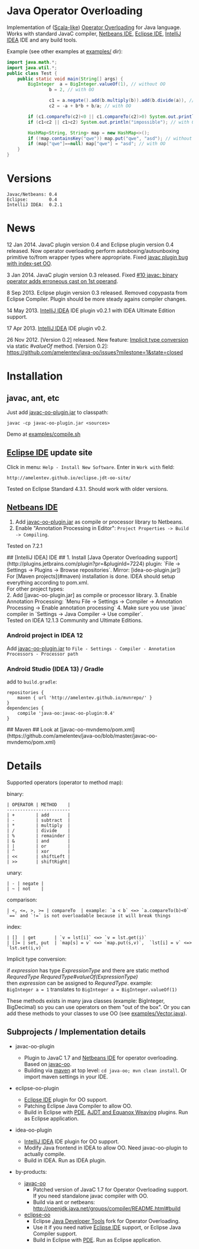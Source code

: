 # Java Operator Overloading #

Implementation of ([Scala-like]) [Operator Overloading] for Java language.
Works with standard JavaC compiler, [Netbeans IDE], [Eclipse IDE], [IntelliJ IDEA] IDE and any build tools.

Example (see other examples at [examples/](https://github.com/amelentev/java-oo/tree/master/examples) dir):

```java
import java.math.*;
import java.util.*;
public class Test {
	public static void main(String[] args) {
		BigInteger  a = BigInteger.valueOf(1), // without OO
				b = 2, // with OO

				c1 = a.negate().add(b.multiply(b)).add(b.divide(a)), // without OO
				c2 = -a + b*b + b/a; // with OO

		if (c1.compareTo(c2)<0 || c1.compareTo(c2)>0) System.out.println("impossible"); // without OO
		if (c1<c2 || c1>c2) System.out.println("impossible"); // with OO

		HashMap<String, String> map = new HashMap<>();
		if (!map.containsKey("qwe")) map.put("qwe", "asd"); // without OO
		if (map["qwe"]==null) map["qwe"] = "asd"; // with OO
	}
}
```
# Versions #

	Javac/Netbeans: 0.4
	Eclipse:        0.4
	IntelliJ IDEA:  0.2.1

# News #
12 Jan 2014. JavaC plugin version 0.4 and Eclipse plugin version 0.4 released.
Now operator overloading perform autoboxing/autounboxing primitive to/from wrapper types where appropriate.
Fixed [javac plugin bug with index-set OO](https://github.com/amelentev/java-oo/issues/13).

3 Jan 2014. JavaC plugin version 0.3 released.
Fixed [#10 javac: binary operator adds erroneous cast on 1st operand](https://github.com/amelentev/java-oo/issues/10).

8 Sep 2013. Eclipse plugin version 0.3 released.
Removed copypasta from Eclipse Compiler. Plugin should be more steady agains compiler changes.

14 May 2013. [IntelliJ IDEA](#IDEA) IDE plugin v0.2.1 with IDEA Ultimate Edition support.

17 Apr 2013. [IntelliJ IDEA](#IDEA) IDE plugin v0.2.

26 Nov 2012. [Version 0.2] released. New feature: [Implicit type conversion](https://github.com/amelentev/java-oo/issues/4) via static _#valueOf_ method.
[Version 0.2]: https://github.com/amelentev/java-oo/issues?milestone=1&state=closed

# Installation #

## javac, ant, etc ##
Just add [javac-oo-plugin.jar] to classpath:
```
javac -cp javac-oo-plugin.jar <sources>
```
Demo at [examples/compile.sh](https://github.com/amelentev/java-oo/blob/master/examples/compile.sh)

## [Eclipse IDE] update site ##
Click in menu: `Help - Install New Software`. Enter in `Work with` field:

	http://amelentev.github.io/eclipse.jdt-oo-site/

Tested on Eclipse Standard 4.3.1. Should work with older versions.

## [Netbeans IDE] ##
1. Add [javac-oo-plugin.jar] as compile or processor library to Netbeans.
2. Enable "Annotation Processing in Editor": `Project Properties -> Build -> Compiling`.

Tested on 7.2.1

<a name="IDEA" />
## [IntelliJ IDEA] IDE ##
1. Install [Java Operator Overloading support](http://plugins.jetbrains.com/plugin?pr=&pluginId=7224) plugin: `File -> Settings -> Plugins -> Browse repositories`. Mirror: [idea-oo-plugin.jar]) <br/>
For [Maven projects](#maven) installation is done. IDEA should setup everything according to pom.xml. <br/>
For other project types: <br/>
2. Add [javac-oo-plugin.jar] as compile or processor library.
3. Enable Annotation Processing:
`Menu File -> Settings -> Compiler -> Annotation Processing -> Enable annotation processing`
4. Make sure you use `javac` compiler in `Settings -> Java Compiler -> Use compiler`. <br/>
Tested on IDEA 12.1.3 Community and Ultimate Editions.

### Android project in IDEA 12 ###
Add [javac-oo-plugin.jar] to `File - Settings - Compiler - Annotation Processors - Processor path` 

### Android Studio (IDEA 13) / Gradle ###
add to `build.gradle`:

```
repositories {
	maven { url 'http://amelentev.github.io/mvnrepo/' }
}
dependencies {
	compile 'java-oo:javac-oo-plugin:0.4'
}
```

<a name="maven" />
## Maven ##
Look at [javac-oo-mvndemo/pom.xml](https://github.com/amelentev/java-oo/blob/master/javac-oo-mvndemo/pom.xml)

# Details #

Supported operators (operator to method map):

binary:

	| OPERATOR | METHOD    |
	------------------------
	| +        | add       |
	| -        | subtract  |
	| *        | multiply  |
	| /        | divide    |
	| %        | remainder |
	| &        | and       |
	| |        | or        |
	| ^        | xor       |
	| <<       | shiftLeft |
	| >>       | shiftRight|

unary:

	| - | negate |
	| ~ | not    |

comparison:

	| <, <=, >, >= | compareTo	| example: `a < b` <=> `a.compareTo(b)<0`
	`==` and `!=` is not overloadable because it will break things

index:

	| []  | get       | `v = lst[i]` <=> `v = lst.get(i)`
	| []= | set, put  | `map[s] = v` <=> `map.put(s,v)`,  `lst[i] = v` <=> `lst.set(i,v)`

Implicit type conversion:

if _expression_ has type _ExpressionType_ and there are static method _RequredType RequredType#valueOf(ExpressionType)_<br/> 
then _expression_ can be assigned to _RequredType_.
example: <br/>
`BigInteger a = 1` translates to `BigInteger a = BigInteger.valueOf(1)`

These methods exists in many java classes (example: BigInteger, BigDecimal) so you can
use operators on them "out of the box". Or you can add these methods to your classes to use OO (see [examples/Vector.java](https://github.com/amelentev/java-oo/blob/master/examples/Vector.java)).


## Subprojects / Implementation details

- javac-oo-plugin
	- Plugin to JavaC 1.7 and [Netbeans IDE] for operator overloading. Based on [javac-oo].
	- Building via [maven] at top level: `cd java-oo; mvn clean install`. Or import maven settings in your IDE.

- eclipse-oo-plugin
	- [Eclipse IDE](JDT) plugin for OO support.
	- Patching Eclipse Java Compiler to allow OO.
	- Build in Eclipse with [PDE], [AJDT and Equanox Weaving] plugins. Run as Eclipse application.

- idea-oo-plugin
	- [IntelliJ IDEA] IDE plugin for OO support. 
	- Modify Java frontend in IDEA to allow OO. Need javac-oo-plugin to actually compile.
	- Build in IDEA. Run as IDEA plugin.

- by-products:
	- [javac-oo]
		- Patched version of JavaC 1.7 for Operator Overloading support. If you need standalone javac compiler with OO.
		- Build via ant or netbeans: http://openjdk.java.net/groups/compiler/README.html#build
	- [eclipse-oo]
		- Eclipse [Java Developer Tools] fork for Operator Overloading.
		- Use it if you need native [Eclipse IDE] support, or Eclipse Java Compiler support.
		- Build in Eclipse with [PDE]. Run as Eclipse application.


[Scala-like]: http://www.slideshare.net/joeygibson/operator-overloading-in-scala-2923973
[javac-oo]: https://bitbucket.org/amelentev/javac-oo
[lombok]: http://projectlombok.org/
[lombok-oo]: https://github.com/amelentev/lombok-oo
[Eclipse IDE]: http://eclipse.org/
[Netbeans IDE]: http://www.netbeans.org/
[IntelliJ IDEA]: http://www.jetbrains.com/idea/
[Java Developer Tools]: http://eclipse.org/jdt/
[eclipse-oo]: https://github.com/amelentev/eclipse.jdt-oo
[Operator Overloading]: http://en.wikipedia.org/wiki/Operator_overloading
[AJDT and Equanox Weaving]: http://wiki.eclipse.org/Equinox_Weaving_QuickStart
[PDE]: http://www.eclipse.org/pde/
[maven]: https://maven.apache.org/

[javac-oo-plugin.jar]: http://amelentev.github.io/mvnrepo/java-oo/javac-oo-plugin/0.3/javac-oo-plugin-0.4.jar
[idea-oo-plugin.jar]: http://amelentev.github.io/mvnrepo/java-oo/idea-oo-plugin/idea-oo-plugin-0.2.1.jar
